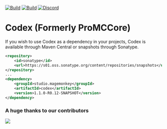 [![Build](https://github.com/magemonkeystudios/codex/actions/workflows/release.yml/badge.svg?branch=main)](https://s01.oss.sonatype.org/content/repositories/releases/studio/magemonkey/codex/1.1.0-R0.12-SNAPSHOT)
[![Build](https://github.com/magemonkeystudios/codex/actions/workflows/devbuild.yml/badge.svg?branch=dev)](https://s01.oss.sonatype.org/content/repositories/snapshots/studio/magemonkey/codex/1.1.0-R0.12-SNAPSHOT)
[![Discord](https://dcbadge.vercel.app/api/server/6UzkTe6RvW?style=flat)](https://discord.gg/6UzkTe6RvW)

# Codex (Formerly ProMCCore)

If you wish to use Codex as a dependency in your projects, Codex is available through Maven Central
or snapshots through Sonatype.

```xml
<repository>
    <id>sonatype</id>
    <url>https://s01.oss.sonatype.org/content/repositories/snapshots</url>
</repository>
...
<dependency>
    <groupId>studio.magemonkey</groupId>
    <artifactId>codex</artifactId>
    <version>1.1.0-R0.12-SNAPSHOT</version>
</dependency>
```

### A huge thanks to our contributors

<a href="https://github.com/magemonkeystudios/codex/graphs/contributors">
<img src="https://contrib.rocks/image?repo=magemonkeystudios/codex" />
</a>